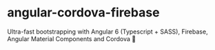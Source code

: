 # angular-cordova-firebase
Ultra-fast bootstrapping with Angular 6 (Typescript + SASS), Firebase, Angular Material Components and Cordova 🚤
